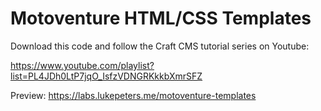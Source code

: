 # Motoventure HTML/CSS Templates

Download this code and follow the Craft CMS tutorial series on Youtube:

https://www.youtube.com/playlist?list=PL4JDh0LtP7jqO_IsfzVDNGRKkkbXmrSFZ

Preview: https://labs.lukepeters.me/motoventure-templates
